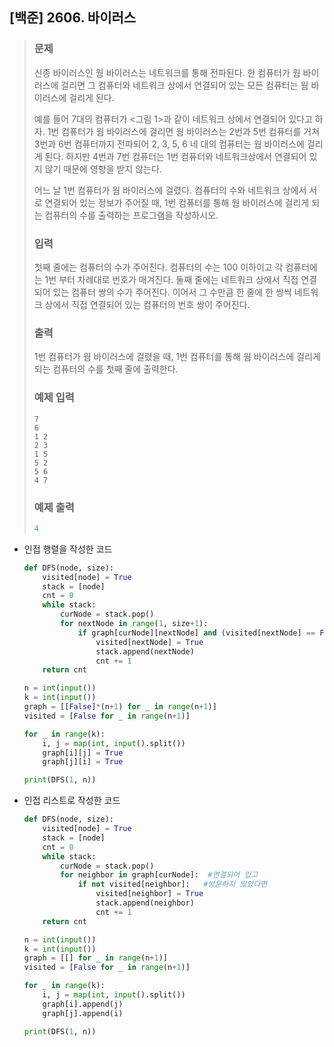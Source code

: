 ## [백준] 2606. 바이러스

>### 문제
>
>신종 바이러스인 웜 바이러스는 네트워크를 통해 전파된다. 한 컴퓨터가 웜 바이러스에 걸리면 그 컴퓨터와 네트워크 상에서 연결되어 있는 모든 컴퓨터는 웜 바이러스에 걸리게 된다.
>
>예를 들어 7대의 컴퓨터가 <그림 1>과 같이 네트워크 상에서 연결되어 있다고 하자. 1번 컴퓨터가 웜 바이러스에 걸리면 웜 바이러스는 2번과 5번 컴퓨터를 거쳐 3번과 6번 컴퓨터까지 전파되어 2, 3, 5, 6 네 대의 컴퓨터는 웜 바이러스에 걸리게 된다. 하지만 4번과 7번 컴퓨터는 1번 컴퓨터와 네트워크상에서 연결되어 있지 않기 때문에 영향을 받지 않는다.
>
>어느 날 1번 컴퓨터가 웜 바이러스에 걸렸다. 컴퓨터의 수와 네트워크 상에서 서로 연결되어 있는 정보가 주어질 때, 1번 컴퓨터를 통해 웜 바이러스에 걸리게 되는 컴퓨터의 수를 출력하는 프로그램을 작성하시오.
>
>### 입력
>
>첫째 줄에는 컴퓨터의 수가 주어진다. 컴퓨터의 수는 100 이하이고 각 컴퓨터에는 1번 부터 차례대로 번호가 매겨진다. 둘째 줄에는 네트워크 상에서 직접 연결되어 있는 컴퓨터 쌍의 수가 주어진다. 이어서 그 수만큼 한 줄에 한 쌍씩 네트워크 상에서 직접 연결되어 있는 컴퓨터의 번호 쌍이 주어진다.
>
>### 출력
>
>1번 컴퓨터가 웜 바이러스에 걸렸을 때, 1번 컴퓨터를 통해 웜 바이러스에 걸리게 되는 컴퓨터의 수를 첫째 줄에 출력한다.
>
>### 예제 입력
>
>```
>7
>6
>1 2
>2 3
>1 5
>5 2
>5 6
>4 7
>```
>
>### 예제 출력
>
>```python
>4
>```



* 인접 행렬을 작성한 코드

  ```python
  def DFS(node, size):
      visited[node] = True
      stack = [node]
      cnt = 0
      while stack:
          curNode = stack.pop()
          for nextNode in range(1, size+1):
              if graph[curNode][nextNode] and (visited[nextNode] == False): #연결되어 있고, 방문하지 않았다면
                  visited[nextNode] = True
                  stack.append(nextNode)
                  cnt += 1
      return cnt
  
  n = int(input())
  k = int(input())
  graph = [[False]*(n+1) for _ in range(n+1)]
  visited = [False for _ in range(n+1)]
  
  for _ in range(k):
      i, j = map(int, input().split())
      graph[i][j] = True
      graph[j][i] = True
  
  print(DFS(1, n))
  ```
  



* 인접 리스트로 작성한 코드

  ```python
  def DFS(node, size):
      visited[node] = True
      stack = [node]
      cnt = 0
      while stack:
          curNode = stack.pop()
          for neighbor in graph[curNode]:  #연결되어 있고
              if not visited[neighbor]:   #방문하지 않았다면
                  visited[neighbor] = True
                  stack.append(neighbor)
                  cnt += 1
      return cnt
  
  n = int(input())
  k = int(input())
  graph = [[] for _ in range(n+1)]
  visited = [False for _ in range(n+1)]
  
  for _ in range(k):
      i, j = map(int, input().split())
      graph[i].append(j)
      graph[j].append(i)
  
  print(DFS(1, n))
  ```
  
  
  
  